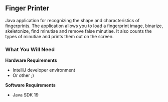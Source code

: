 ## Finger Printer

Java application for recognizing the shape and characteristics of fingerprints. The application allows you to load a
fingerprint image, binarize, skeletonize, find minutiae and remove false minutiae. It also counts the types of minutiae
and prints them out on the screen.

### What You Will Need

**Hardware Requirements**

- IntelliJ developer environment
- Or other ;)

**Software Requirements**

- Java SDK 19